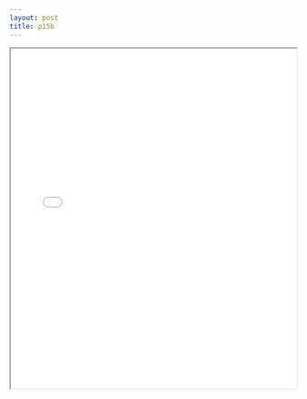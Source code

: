 ```yaml
---
layout: post
title: p15b
---
```


<div class="pdf-container">
<iframe src="ea/assets/pdfs/p15b.pdf" height="600" width="100%" allowFullScreen="true"></iframe>
</div>

